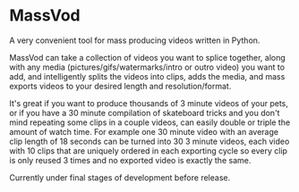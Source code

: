 # MassVod
A very convenient tool for mass producing videos written in Python. 

MassVod can take a collection of videos you want to splice together, along with any media (pictures/gifs/watermarks/intro or outro video) you want to add, and intelligently splits the videos into clips, adds the media, and mass exports videos to your desired length and resolution/format. 

It's great if you want to produce thousands of 3 minute videos of your pets, or if you have a 30 minute compilation of skateboard tricks and you don't mind repeating some clips in a couple videos, can easily double or triple the amount of watch time. For example one 30 minute video with an average clip length of 18 seconds can be turned into 30 3 minute videos, each video with 10 clips that are uniquely ordered in each exporting cycle so every clip is only reused 3 times and no exported video is exactly the same. 

Currently under final stages of development before release.
